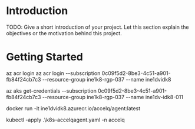 # Introduction 
TODO: Give a short introduction of your project. Let this section explain the objectives or the motivation behind this project. 

# Getting Started
az acr login 
az acr login --subscription 0c09f5d2-8be3-4c51-a901-fb84f24cb7c3 --resource-group ine1k8-rgp-037 --name ine1dvidk8

az aks get-credentials --subscription 0c09f5d2-8be3-4c51-a901-fb84f24cb7c3 --resource-group ine1k8-rgp-037 --name ine1dv-idk8-011

docker run -it ine1dvidk8.azurecr.io/accelq/agent:latest 

kubectl -apply .\k8s-accelqagent.yaml -n accelq 